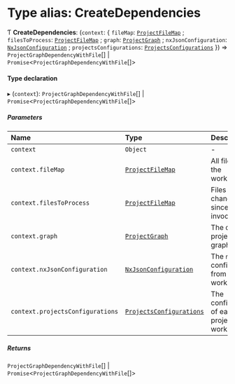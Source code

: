 # Type alias: CreateDependencies

Ƭ **CreateDependencies**: (`context`: { `fileMap`: [`ProjectFileMap`](../../devkit/documents/ProjectFileMap) ; `filesToProcess`: [`ProjectFileMap`](../../devkit/documents/ProjectFileMap) ; `graph`: [`ProjectGraph`](../../devkit/documents/ProjectGraph) ; `nxJsonConfiguration`: [`NxJsonConfiguration`](../../devkit/documents/NxJsonConfiguration) ; `projectsConfigurations`: [`ProjectsConfigurations`](../../devkit/documents/ProjectsConfigurations) }) => `ProjectGraphDependencyWithFile`[] \| `Promise`<`ProjectGraphDependencyWithFile`[]\>

#### Type declaration

▸ (`context`): `ProjectGraphDependencyWithFile`[] \| `Promise`<`ProjectGraphDependencyWithFile`[]\>

##### Parameters

| Name                             | Type                                                                      | Description                                        |
| :------------------------------- | :------------------------------------------------------------------------ | :------------------------------------------------- |
| `context`                        | `Object`                                                                  | -                                                  |
| `context.fileMap`                | [`ProjectFileMap`](../../devkit/documents/ProjectFileMap)                 | All files in the workspace                         |
| `context.filesToProcess`         | [`ProjectFileMap`](../../devkit/documents/ProjectFileMap)                 | Files changes since last invocation                |
| `context.graph`                  | [`ProjectGraph`](../../devkit/documents/ProjectGraph)                     | The current project graph,                         |
| `context.nxJsonConfiguration`    | [`NxJsonConfiguration`](../../devkit/documents/NxJsonConfiguration)       | The `nx.json` configuration from the workspace     |
| `context.projectsConfigurations` | [`ProjectsConfigurations`](../../devkit/documents/ProjectsConfigurations) | The configuration of each project in the workspace |

##### Returns

`ProjectGraphDependencyWithFile`[] \| `Promise`<`ProjectGraphDependencyWithFile`[]\>
